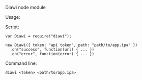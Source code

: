 Diawi node module

Usage:


Script:
```
var Diawi = require("diawi");

new Diawi({ token: "api token", path: "path/to/app.ipa" })
  .on("success", function(url) { ... })
  .on("error", function(error) { ... })
```

Command line:

```
diawi <token> <path/to/app.ipa>
```
